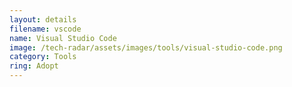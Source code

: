 ```yaml
---
layout: details
filename: vscode
name: Visual Studio Code
image: /tech-radar/assets/images/tools/visual-studio-code.png
category: Tools
ring: Adopt
---
```

